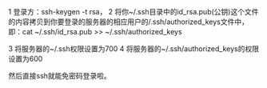 1 登录方：ssh-keygen -t rsa，
2 将你~/.ssh目录中的id_rsa.pub(公钥)这个文件的内容拷贝到你要登录的服务器的相应用户的/.ssh/authorized_keys文件中，
即：cat ~/.ssh/id_rsa.pub >> ~/.ssh/authorized_keys

3 将服务器的~/.ssh权限设置为700
4 将服务器的~/.ssh/authorized_keys的权限设置为600

然后直接ssh就能免密码登录啦。
